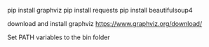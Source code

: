 pip install graphviz
pip install requests
pip install beautifulsoup4

download and install graphviz https://www.graphviz.org/download/

Set PATH variables to the bin folder
